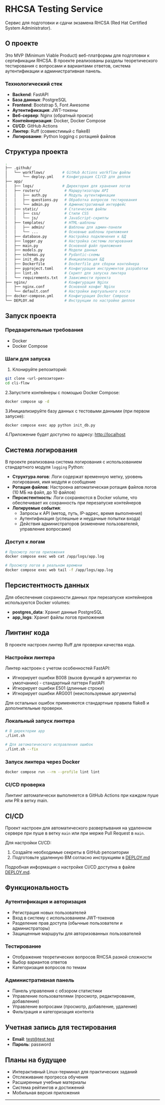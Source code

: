 # RHCSA Testing Service

Сервис для подготовки и сдачи экзамена RHCSA (Red Hat Certified System Administrator).

## О проекте

Это MVP (Minimum Viable Product) веб-платформы для подготовки к сертификации RHCSA. В проекте реализованы разделы теоретического тестирования с вопросами и вариантами ответов, система аутентификации и административная панель.

### Технологический стек

- **Backend**: FastAPI
- **База данных**: PostgreSQL
- **Frontend**: Bootstrap 5, Font Awesome
- **Аутентификация**: JWT-токены
- **Веб-сервер**: Nginx (обратный прокси)
- **Контейнеризация**: Docker, Docker Compose
- **CI/CD**: GitHub Actions
- **Линтер**: Ruff (совместимый с flake8)
- **Логирование**: Python logging с ротацией файлов

## Структура проекта

```bash
.
├── .github/
│   └── workflows/        # GitHub Actions workflow файлы
│       └── deploy.yml    # Конфигурация CI/CD для деплоя
├── app/
│   ├── logs/             # Директория для хранения логов
│   ├── routers/           # Маршрутизаторы API
│   │   ├── auth.py        # Модуль аутентификации
│   │   ├── questions.py   # Обработка вопросов тестирования
│   │   └── admin.py       # Административный интерфейс
│   ├── static/            # Статические файлы
│   │   ├── css/           # Стили CSS
│   │   └── js/            # JavaScript-скрипты
│   ├── templates/         # HTML-шаблоны
│   │   ├── admin/         # Шаблоны для админ-панели
│   │   └── ...            # Основные шаблоны приложения
│   ├── database.py        # Настройка подключения к БД
│   ├── logger.py          # Настройка системы логирования
│   ├── main.py            # Основной файл приложения
│   ├── models.py          # Модели данных
│   ├── schemas.py         # Pydantic-схемы
│   ├── init_db.py         # Инициализация БД
│   ├── Dockerfile         # Dockerfile для сборки контейнера
│   ├── pyproject.toml     # Конфигурация инструментов разработки
│   ├── lint.sh            # Скрипт для запуска линтера
│   └── requirements.txt   # Зависимости проекта
├── nginx/                 # Конфигурация Nginx
│   ├── nginx.conf         # Основной конфиг Nginx
│   └── default.conf       # Настройки виртуального хоста
├── docker-compose.yml     # Конфигурация Docker Compose
└── DEPLOY.md              # Инструкции по настройке деплоя
```

## Запуск проекта

### Предварительные требования

- Docker
- Docker Compose

### Шаги для запуска

1. Клонируйте репозиторий:

```bash
git clone <url-репозитория>
cd cli-flow
```

2.Запустите контейнеры с помощью Docker Compose:

```bash
docker compose up -d
```

3.Инициализируйте базу данных с тестовыми данными (при первом запуске):

```bash
docker compose exec app python init_db.py
```

4.Приложение будет доступно по адресу: <http://localhost>

## Система логирования

В проекте реализована система логирования с использованием стандартного модуля `logging` Python:

- **Структура логов**: Логи содержат временную метку, уровень логирования, имя модуля и сообщение
- **Ротация файлов**: Настроена автоматическая ротация файлов логов (10 МБ на файл, до 10 файлов)
- **Персистентность**: Логи сохраняются в Docker volume, что обеспечивает их сохранность при перезапуске контейнеров
- **Логируемые события**:
  - Запросы к API (метод, путь, IP-адрес, время выполнения)
  - Аутентификация (успешные и неудачные попытки входа)
  - Действия администраторов (изменение пользователей, управление вопросами)

### Доступ к логам

```bash
# Просмотр логов приложения
docker compose exec web cat /app/logs/app.log

# Просмотр логов в реальном времени
docker compose exec web tail -f /app/logs/app.log
```

## Персистентность данных

Для обеспечения сохранности данных при перезапуске контейнеров используются Docker volumes:

- **postgres_data**: Хранит данные PostgreSQL
- **app_logs**: Хранит файлы логов приложения

## Линтинг кода

В проекте настроен линтер Ruff для проверки качества кода.

### Настройки линтера

Линтер настроен с учетом особенностей FastAPI:

- Игнорирует ошибки B008 (вызов функций в аргументах по умолчанию) - стандартный паттерн FastAPI
- Игнорирует ошибки E501 (длинные строки)
- Игнорирует ошибки ARG001 (неиспользуемые аргументы)

Для остальных ошибок применяются стандартные правила flake8 и дополнительные проверки.

### Локальный запуск линтера

```bash
# В директории app
./lint.sh

# Для автоматического исправления ошибок
./lint.sh --fix
```

### Запуск линтера через Docker

```bash
docker compose run --rm --profile lint lint
```

### CI/CD проверка

Линтинг автоматически выполняется в GitHub Actions при каждом пуше или PR в ветку main.

## CI/CD

Проект настроен для автоматического развертывания на удаленном сервере при пуше в ветку `main` или при мерже Pull Request в `main`.

Для настройки CI/CD:

1. Создайте необходимые секреты в GitHub репозитории
2. Подготовьте удаленную ВМ согласно инструкциям в [DEPLOY.md](DEPLOY.md)

Подробная информация о настройке CI/CD доступна в файле [DEPLOY.md](DEPLOY.md).

## Функциональность

### Аутентификация и авторизация

- Регистрация новых пользователей
- Вход в систему с использованием JWT-токенов
- Разделение прав доступа (обычные пользователи и администраторы)
- Защищенные маршруты для авторизованных пользователей

### Тестирование

- Отображение теоретических вопросов RHCSA разной сложности
- Выбор вариантов ответов
- Категоризация вопросов по темам

### Административная панель

- Панель управления с обзором статистики
- Управление пользователями (просмотр, редактирование, добавление)
- Управление вопросами (просмотр, добавление, удаление)
- Фильтрация и категоризация контента

## Учетная запись для тестирования

- **Email**: <test@test.test>
- **Пароль**: password

## Планы на будущее

- Интерактивный Linux-терминал для практических заданий
- Отслеживание прогресса обучения
- Расширенные учебные материалы
- Система рейтингов и достижений
- Мобильная версия приложения

---
